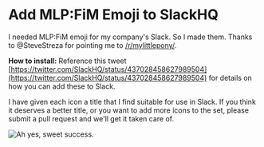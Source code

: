 Add MLP:FiM Emoji to SlackHQ
========================

I needed MLP:FiM emoji for my company's Slack. So I made them. Thanks to @SteveStreza for pointing me to [/r/mylittlepony/](http://www.reddit.com/r/mylittlepony/).

**How to install:** Reference this tweet [https://twitter.com/SlackHQ/status/437028458627989504](https://twitter.com/SlackHQ/status/437028458627989504) for details on how you can add these to Slack.

I have given each icon a title that I find suitable for use in Slack. If you think it deserves a better title, or you want to add more icons to the set, please submit a pull request and we'll get it taken care of.

![Ah yes, sweet success.](http://cl.ly/image/2h2Y120J2Y3c/mlp_emoji_success.png "Success.")